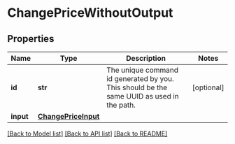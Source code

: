 # ChangePriceWithoutOutput

## Properties
Name | Type | Description | Notes
------------ | ------------- | ------------- | -------------
**id** | **str** | The unique command id generated by you. This should be the same UUID as used in the path. | [optional] 
**input** | [**ChangePriceInput**](ChangePriceInput.md) |  | 

[[Back to Model list]](../README.md#documentation-for-models) [[Back to API list]](../README.md#documentation-for-api-endpoints) [[Back to README]](../README.md)


